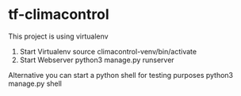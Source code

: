 # tf-climacontrol
This project is using virtualenv
1. Start Virtualenv
	source climacontrol-venv/bin/activate
2. Start Webserver
	python3 manage.py runserver

Alternative you can start a python shell for testing purposes
	python3 manage.py shell
